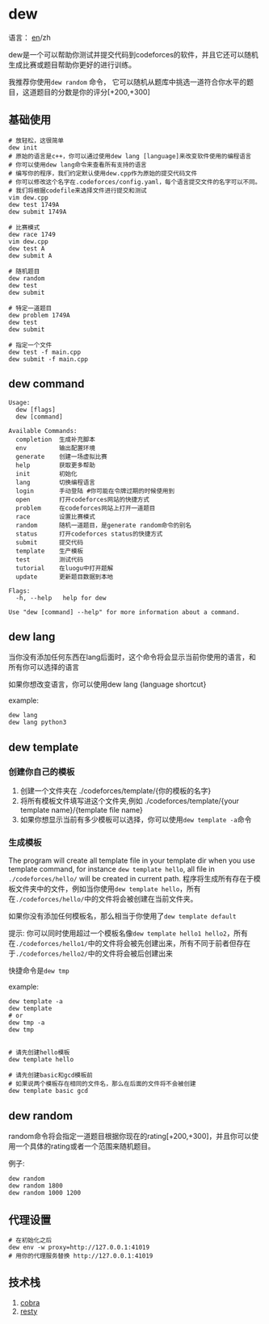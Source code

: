 # dew

语言： [en](../README.md)/zh

dew是一个可以帮助你测试并提交代码到codeforces的软件，并且它还可以随机生成比赛或题目帮助你更好的进行训练。

我推荐你使用`dew random` 命令， 它可以随机从题库中挑选一道符合你水平的题目，这道题目的分数是你的评分[+200,+300]

## 基础使用
```shell
# 放轻松，这很简单
dew init
# 原始的语言是c++，你可以通过使用dew lang [language]来改变软件使用的编程语言
# 你可以使用dew lang命令来查看所有支持的语言
# 编写你的程序，我们约定默认使用dew.cpp作为原始的提交代码文件
# 你可以修改这个名字在.codeforces/config.yaml，每个语言提交文件的名字可以不同。
# 我们将根据codefile来选择文件进行提交和测试
vim dew.cpp
dew test 1749A
dew submit 1749A

# 比赛模式
dew race 1749
vim dew.cpp
dew test A
dew submit A

# 随机题目
dew random
dew test
dew submit

# 特定一道题目
dew problem 1749A
dew test
dew submit

# 指定一个文件
dew test -f main.cpp
dew submit -f main.cpp
```

## dew command
```shell
Usage:
  dew [flags]
  dew [command]

Available Commands:
  completion  生成补充脚本
  env         输出配置环境
  generate    创建一场虚拟比赛
  help        获取更多帮助
  init        初始化
  lang        切换编程语言
  login       手动登陆 #你可能在令牌过期的时候使用到
  open        打开codeforces网站的快捷方式
  problem     在codeforces网站上打开一道题目
  race        设置比赛模式
  random      随机一道题目，是generate random命令的别名
  status      打开codeforces status的快捷方式
  submit      提交代码
  template    生产模板
  test        测试代码
  tutorial    在luogu中打开题解
  update      更新题目数据到本地

Flags:
  -h, --help   help for dew

Use "dew [command] --help" for more information about a command.
```

## dew lang
当你没有添加任何东西在lang后面时，这个命令将会显示当前你使用的语言，和所有你可以选择的语言

如果你想改变语言，你可以使用dew lang {language shortcut}

example:
```shell
dew lang
dew lang python3
```
## dew template
### 创建你自己的模板
1. 创建一个文件夹在 ./codeforces/template/{你的模板的名字}
2. 将所有模板文件填写进这个文件夹,例如 ./codeforces/template/{your template name}/{template file name}
3. 如果你想显示当前有多少模板可以选择，你可以使用`dew template -a`命令

### 生成模板
The program will create all template file in your template dir when you use template command, for instance `dew template hello`, all file in `./codeforces/hello/` will be created in current path.
程序将生成所有存在于模板文件夹中的文件，例如当你使用`dew template hello`，所有在`./codeforces/hello/`中的文件将会被创建在当前文件夹。

如果你没有添加任何模板名，那么相当于你使用了`dew template default`

提示: 你可以同时使用超过一个模板名像`dew template hello1 hello2`，所有在`./codeforces/hello1/`中的文件将会被先创建出来，所有不同于前者但存在于`./codeforces/hello2/`中的文件将会被后创建出来

快捷命令是`dew tmp`

example:
```shell
dew template -a
dew template
# or 
dew tmp -a
dew tmp


# 请先创建hello模板
dew template hello

# 请先创建basic和gcd模板前
# 如果说两个模板存在相同的文件名，那么在后面的文件将不会被创建
dew template basic gcd
```

## dew random
random命令将会指定一道题目根据你现在的rating[+200,+300]，并且你可以使用一个具体的rating或者一个范围来随机题目。

例子:
```shell
dew random
dew random 1800
dew random 1000 1200
```

## 代理设置
```shell
# 在初始化之后
dew env -w proxy=http://127.0.0.1:41019
# 用你的代理服务替换 http://127.0.0.1:41019
```
## 技术栈
1. [cobra](https://github.com/spf13/cobra)
2. [resty](https://github.com/go-resty/resty)